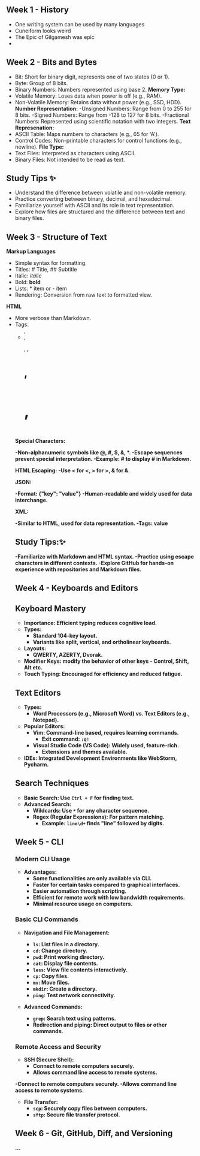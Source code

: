 ## Week 1 - History
- One writing system can be used by many languages
- Cuneiform looks weird
- The Epic of Gilgamesh was epic
- 
## Week 2 - Bits and Bytes
- Bit: Short for binary digit, represents one of two states (0 or 1).
- Byte: Group of 8 bits.
- Binary Numbers: Numbers represented using base 2.
**Memory Type:**
- Volatile Memory: Loses data when power is off (e.g., RAM).
- Non-Volatile Memory: Retains data without power (e.g., SSD, HDD).
**Number Representation:**
-Unsigned Numbers: Range from 0 to 255 for 8 bits.
-Signed Numbers: Range from -128 to 127 for 8 bits.
-Fractional Numbers: Represented using scientific notation with two integers.
**Text Represenation:**
- ASCII Table: Maps numbers to characters (e.g., 65 for 'A').
- Control Codes: Non-printable characters for control functions (e.g., newline).
**File Type:**
- Text Files: Interpreted as characters using ASCII.
- Binary Files: Not intended to be read as text.

## Study Tips ✨

- Understand the difference between volatile and non-volatile memory.
- Practice converting between binary, decimal, and hexadecimal.
- Familiarize yourself with ASCII and its role in text representation.
- Explore how files are structured and the difference between text and binary files.

## Week 3 - Structure of Text
**Markup Languages**
- Simple syntax for formatting.
- Titles: # Title, ## Subtitle
- Italic: _italic_
- Bold: **bold**
- Lists: * item or - item
- Rendering: Conversion from raw text to formatted view.

**HTML**
- More verbose than Markdown.
- Tags: <ul>, <li>, <p>, <strong>, <h1>, <h2>, <h3>

**Special Characters:**

-Non-alphanumeric symbols like @, #, $, &, *.
-Escape sequences prevent special interpretation.
-Example: \# to display # in Markdown.

**HTML Escaping:**
-Use &lt; for <, &gt; for >, &amp; for &.

**JSON:**

-Format: {"key": "value"}
-Human-readable and widely used for data interchange.

**XML:**

-Similar to HTML, used for data representation.
-Tags: <tag>value</tag>

## Study Tips:✨

-Familiarize with Markdown and HTML syntax.
-Practice using escape characters in different contexts.
-Explore GitHub for hands-on experience with repositories and Markdown files.

## Week 4 - Keyboards and Editors

## Keyboard Mastery  
- **Importance**: Efficient typing reduces cognitive load.  
- **Types**:  
  - Standard 104-key layout.  
  - Variants like split, vertical, and ortholinear keyboards.  
- **Layouts**:  
  - QWERTY, AZERTY, Dvorak.  
- **Modifier Keys**: modify the behavior of other keys - Control, Shift, Alt etc.
- **Touch Typing**: Encouraged for efficiency and reduced fatigue.  

## Text Editors  
- **Types**:  
  - Word Processors (e.g., Microsoft Word) vs. Text Editors (e.g., Notepad).  
- **Popular Editors**:  
  - **Vim**: Command-line based, requires learning commands.  
    - Exit command: `:q!`  
  - **Visual Studio Code (VS Code)**: Widely used, feature-rich.  
    - Extensions and themes available.  
- **IDEs**: Integrated Development Environments like WebStorm, Pycharm.  

## Search Techniques  
- **Basic Search**: Use `Ctrl + F` for finding text.  
- **Advanced Search**:  
  - **Wildcards**: Use `*` for any character sequence.  
  - **Regex (Regular Expressions)**: For pattern matching.  
    - Example: `line\d+` finds "line" followed by digits. 

## Week 5 - CLI

### Modern CLI Usage  
- **Advantages**:  
  - Some functionalities are only available via CLI.  
  - Faster for certain tasks compared to graphical interfaces.  
  - Easier automation through scripting.  
  - Efficient for remote work with low bandwidth requirements.  
  - Minimal resource usage on computers.  

### Basic CLI Commands  
- **Navigation and File Management**:  
  - `ls`: List files in a directory.  
  - `cd`: Change directory.  
  - `pwd`: Print working directory.  
  - `cat`: Display file contents.  
  - `less`: View file contents interactively.  
  - `cp`: Copy files.  
  - `mv`: Move files.  
  - `mkdir`: Create a directory.  
  - `ping`: Test network connectivity.  

- **Advanced Commands**:  
  - `grep`: Search text using patterns.  
  - Redirection and piping: Direct output to files or other commands.  

### Remote Access and Security  
- **SSH (Secure Shell)**:  
  - Connect to remote computers securely.  
  - Allows command line access to remote systems. 

-Connect to remote computers securely.
-Allows command line access to remote systems.

- **File Transfer**:  
  - `scp`: Securely copy files between computers.  
  - `sftp`: Secure file transfer protocol.  

## Week 6 - Git, GitHub, Diff, and Versioning
...

